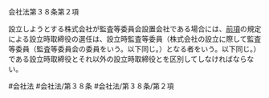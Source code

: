 会社法第３８条第２項

設立しようとする株式会社が監査等委員会設置会社である場合には、[前項](会社法＿＿＿＿第３８条第１項)の規定による設立時取締役の選任は、設立時監査等委員（株式会社の設立に際して監査等委員（監査等委員会の委員をいう。以下同じ。）となる者をいう。以下同じ。）である設立時取締役とそれ以外の設立時取締役とを区別してしなければならない。

#会社法
#会社法/第３８条
#会社法/第３８条/第２項
